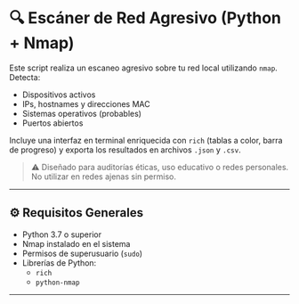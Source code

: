 # 🔍 Escáner de Red Agresivo (Python + Nmap)

Este script realiza un escaneo agresivo sobre tu red local utilizando `nmap`. Detecta:

- Dispositivos activos
- IPs, hostnames y direcciones MAC
- Sistemas operativos (probables)
- Puertos abiertos

Incluye una interfaz en terminal enriquecida con `rich` (tablas a color, barra de progreso) y exporta los resultados en archivos `.json` y `.csv`.

> ⚠️ Diseñado para auditorías éticas, uso educativo o redes personales. No utilizar en redes ajenas sin permiso.

---

## ⚙️ Requisitos Generales

- Python 3.7 o superior
- Nmap instalado en el sistema
- Permisos de superusuario (`sudo`)
- Librerías de Python:
  - `rich`
  - `python-nmap`

---
